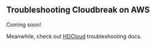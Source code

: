 ## Troubleshooting Cloudbreak on AWS

Coming soon! 

Meanwhile, check out [HDCloud](http://hortonworks.github.io/hdp-aws/trouble/index.html) troubleshooting docs.